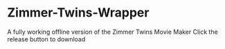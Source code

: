 # Zimmer-Twins-Wrapper
A fully working offline version of the Zimmer Twins Movie Maker
Click the release button to download
